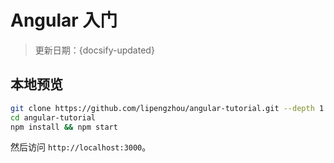 # Angular 入门

> 更新日期：{docsify-updated}

## 本地预览

```bash
git clone https://github.com/lipengzhou/angular-tutorial.git --depth 1
cd angular-tutorial
npm install && npm start
```

然后访问 `http://localhost:3000`。